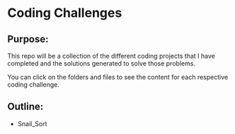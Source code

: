 # Coding Challenges

## Purpose:
This repo will be a collection of the different coding projects that I have completed and the solutions generated to solve those problems. 

You can click on the folders and files to see the content for each respective coding challenge.



## Outline:

* Snail_Sort


